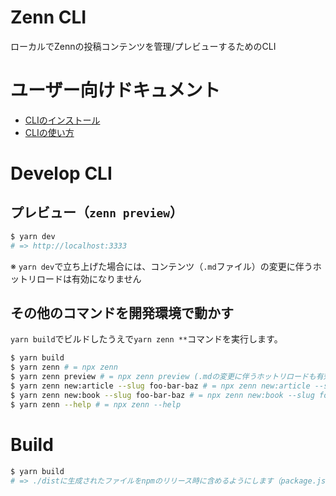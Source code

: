 # Zenn CLI

ローカルでZennの投稿コンテンツを管理/プレビューするためのCLI

# ユーザー向けドキュメント

- [CLIのインストール](https://zenn.dev/zenn/articles/install-zenn-cli)
- [CLIの使い方](https://zenn.dev/zenn/articles/zenn-cli-guide)

# Develop CLI

## プレビュー（`zenn preview`）


```bash
$ yarn dev
# => http://localhost:3333
```

※ `yarn dev`で立ち上げた場合には、コンテンツ（`.md`ファイル）の変更に伴うホットリロードは有効になりません

## その他のコマンドを開発環境で動かす

`yarn build`でビルドしたうえで`yarn zenn **`コマンドを実行します。

```bash
$ yarn build
$ yarn zenn # = npx zenn
$ yarn zenn preview # = npx zenn preview (.mdの変更に伴うホットリロードも有効になります)
$ yarn zenn new:article --slug foo-bar-baz # = npx zenn new:article --slug foo-bar-baz
$ yarn zenn new:book --slug foo-bar-baz # = npx zenn new:book --slug foo-bar-baz
$ yarn zenn --help # = npx zenn --help
```

# Build

```bash
$ yarn build
# => ./distに生成されたファイルをnpmのリリース時に含めるようにします（package.jsonの`files`に指定）
```
